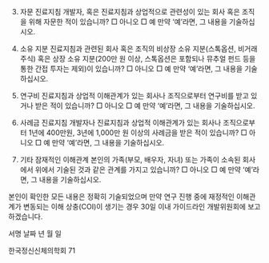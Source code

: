 3. 자문 진료지침 개발자, 혹은 진료지침과 상업적으로 관련성이 있는 회사 혹은 조직을 위해 자문한 적이 있습니까?
    □ 아니오 □ 예
    만약 ‘예’라면, 그 내용을 기술하십시오.

4. 소유 지분 진료지침과 관련된 회사 혹은 조직의 비상장 소유 지분(스톡옵션, 비거래 주식) 혹은 상장 소유 지분(200만 원 이상, 스톡옵션은 포함되나 뮤추얼 펀드 등을 통한 간접 투자는 제외)이 있습니까?
    □ 아니오 □ 예
    만약 ‘예’라면, 그 내용을 기술하십시오.

5. 연구비 진료지침과 상업적 이해관계가 있는 회사나 조직으로부터 연구비를 받고 있거나 받은 적이 있습니까?
    □ 아니오 □ 예
    만약 ‘예’라면, 그 내용을 기술하십시오.

6. 사례금 진료지침 개발자나 진료지침과 상업적 이해관계가 있는 회사나 조직으로부터 1년에 400만원, 3년에 1,000만 원 이상의 사례금을 받은 적이 있습니까?
    □ 아니오 □ 예
    만약 ‘예’라면, 그 내용을 기술하십시오.

7. 기타 잠재적인 이해관계
본인의 가족(부모, 배우자, 자녀) 또는 가족이 소속된 회사에서 위에서 기술된 것과 같은 관계를 가지고 있습니까?
    □ 아니오 □ 예
    만약 ‘예’라면, 그 내용을 기술하십시오.

본인이 확인한 모든 내용은 정확히 기술되었으며 만약 연구 진행 중에 재정적인 이해관계가 변동되는 이해 상충(COI)이 생기는 경우 30일 이내 가이드라인 개발위원회에 보고하겠습니다.

서명 날짜 년 월 일

한국정신신체의학회
<PAGE>71